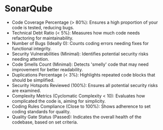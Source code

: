 # SonarQube

- Code Coverage Percentage (> 80%): Ensures a high proportion of your code is tested, reducing bugs.
- Technical Debt Ratio (< 5%): Measures how much code needs refactoring for maintainability.
- Number of Bugs (Ideally 0): Counts coding errors needing fixes for functional integrity.
- Security Vulnerabilities (Minimal): Identifies potential security risks needing attention.
- Code Smells Count (Minimal): Detects 'smelly' code that may need improvement for better readability.
- Duplications Percentage (< 3%): Highlights repeated code blocks that should be simplified.
- Security Hotspots Reviewed (100%): Ensures all potential security risks are examined.
- Complexity Metrics (Cyclomatic Complexity < 10): Evaluates how complicated the code is, aiming for simplicity.
- Coding Rules Compliance (Close to 100%): Shows adherence to set coding standards for quality.
- Quality Gate Status (Passed): Indicates the overall health of the codebase, based on set criteria.
